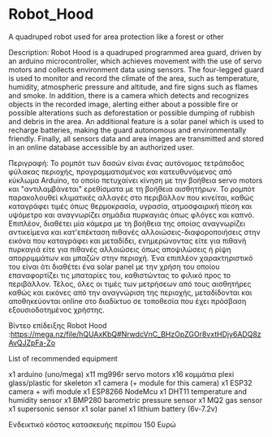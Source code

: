 # Robot_Hood
A quadruped robot used for area protection like a forest or other

Description: Robot Hood is a quadruped programmed area guard, driven by an arduino microcontroller, which achieves movement with the use of servo motors and collects environment data using sensors. The four-legged guard is used to monitor and record the climate of the area, such as temperature, humidity, atmospheric pressure and altitude, and fire signs such as flames and smoke. In addition, there is a camera which detects and recognizes objects in the recorded image, alerting either about a possible fire or possible alterations such as deforestation or possible dumping of rubbish and debris in the area. 
An additional feature is a solar panel which is used to recharge batteries, making the guard autonomous and environmentally friendly. Finally, all sensors data and area images are transmitted and stored in an online database accessible by an authorized user.

Περιγραφή: Το ρομπότ των δασών είναι ένας αυτόνομος τετράποδος φύλακας περιοχής, προγραμματισμένος και κατευθυνόμενος από κύκλωμα Arduino, το οποίο πετυχαίνει κίνηση με την βοήθεια servo motors και "αντιλαμβάνεται" ερεθίσματα με τη βοήθεια αισθητήρων. Το ρομπότ παρακολουθεί κλιματικές αλλαγές στο περιβάλλον που κινείται, καθώς καταγράφει τιμές όπως θερμοκρασία, υγρασία, ατμοσφαιρική πίεση και υψόμετρο και αναγνωρίζει σημάδια πυρκαγιάς όπως φλόγες και καπνό. Επιπλέον, διαθέτει μία κάμερα με τη βοήθεια της οποίας αναγνωρίζει αντικείμενα και κατ'επέκταση πιθανές αλλοιώσεις-διαφοροποιήσεις στην εικόνα που καταγράφει και μεταδίδει, ενημερώνοντας είτε για πιθανή πυρκαγιά είτε για πιθανές αλλοιώσεις όπως αποψιλώσεις ή ρίψη απορριμμάτων και μπαζών στην περιοχή. Ένα επιπλέον χαρακτηριστικό του είναι ότι διαθέτει ένα solar panel με την χρήση του οποίου επαναφορτίζει τις μπαταρίες του, καθιστώντας το φιλικό προς το περιβάλλον. Τέλος, όλες οι τιμές των μετρήσεων από τους αισθητήρες καθώς και εικόνες από την αναγνώριση της περιοχής, μεταδίδονται και αποθηκεύονται online στο διαδίκτυο σε τοποθεσία που έχει πρόσβαση εξουσιοδοτημένος χρήστης.

Βίντεο επίδειξης Robot Hood :https://mega.nz/file/hQUAxKbQ#NrwdcVnC_BHzOpZGOr8vxtHDjy6ADQ8zAvQJZpFa-Zo

List of recommended equipment

x1 arduino (uno/mega)
x11 mg996r servo motors 
x16 κομμάτια plexi glass/plastic for skeleton 
x1 camera (+ module for this camera) 
x1 ESP32 camera + wifi module 
x1 ESP8266 NodeMcu 
x1 DHT11 temperature and humidity sensor
x1 BMP280 barometric pressure sensor
x1 MQ2 gas sensor
x1 supersonic sensor
x1 solar panel 
x1 lithium battery (6v-7.2v)

Ενδεικτικό κόστος κατασκευής περίπου 150 Ευρώ
